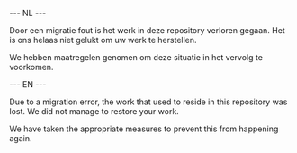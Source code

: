 --- NL ---

Door een migratie fout is het werk in deze repository verloren gegaan. Het is ons helaas niet gelukt om uw werk te herstellen.  

We hebben maatregelen genomen om deze situatie in het vervolg te voorkomen. 

--- EN ---

Due to a migration error, the work that used to reside in this repository was lost. We did not manage to restore your work. 

We have taken the appropriate measures to prevent this from happening again.
